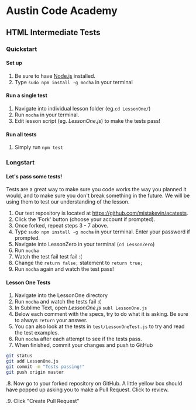 # Austin Code Academy
## HTML Intermediate Tests

### Quickstart
#### Set up
1. Be sure to have [Node.js](https://nodejs.org/) installed.
2. Type `sudo npm install -g mocha` in your terminal

#### Run a single test
1. Navigate into individual lesson folder (eg.`cd LessonOne/`)
2. Run `mocha` in your terminal.
3. Edit lesson script (eg. _LessonOne.js_) to make the tests pass!

#### Run all tests
1. Simply run `npm test`

### Longstart
#### Let's pass some tests!
Tests are a great way to make sure you code works the way you planned it would, and to make sure you don't break something in the future. We will be using them to test our understanding of the lesson.

1. Our test repository is located at https://github.com/mistakevin/acatests.
2. Click the 'Fork' button (choose your account if prompted). 
3. Once forked, repeat steps 3 - 7 above.
4. Type `sudo npm install -g mocha` in your terminal. Enter your password if prompted.
5. Navigate into LessonZero in your terminal (`cd LessonZero`)
6. Run `mocha`
7. Watch the test fail test fail :(
8. Change the `return false;` statement to `return true;`
9. Run `mocha` again and watch the test pass!

#### Lesson One Tests
1. Navigate into the LessonOne directory
2. Run `mocha` and watch the tests fail :(
3. In Sublime Text, open _LessonOne.js_ `subl LessonOne.js`
4. Below each comment with the specs, try to do what it is asking. Be sure to always `return` your answer.
5. You can also look at the tests in `test/LessonOneTest.js` to try and read the test examples.
6. Run `mocha` after each attempt to see if the tests pass.
7. When finished, commit your changes and push to GitHub
```bash
git status
git add LessonOne.js
git commit -m "Tests passing!"
git push origin master
```
.8. Now go to your forked repository on GitHub. A little yellow box should have popped up asking you to make a Pull Request. Click to review.

.9. Click "Create Pull Request"
